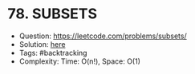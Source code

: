 # 78. SUBSETS

* Question: https://leetcode.com/problems/subsets/ 
* Solution: [here](Solution.java) 
* Tags: #backtracking
* Complexity: Time: O(n!), Space: O(1)
